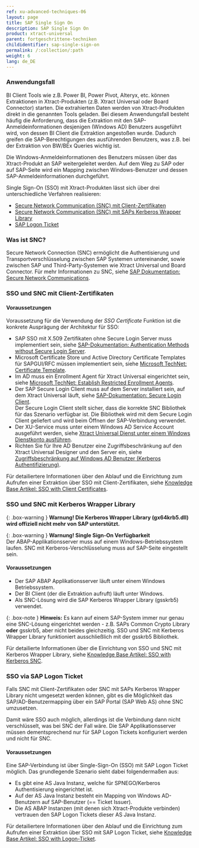 ```yaml
---
ref: xu-advanced-techniques-06
layout: page
title: SAP Single Sign On
description: SAP Single Sign On
product: xtract-universal
parent: fortgeschrittene-techniken
childidentifier: sap-single-sign-on
permalink: /:collection/:path
weight: 6
lang: de_DE
---
```



### Anwendungsfall

BI Client Tools wie z.B. Power BI, Power Pivot, Alteryx, etc. können Extraktionen in Xtract-Produkten (z.B. Xtract Universal oder Board Connector) starten. 
Die extrahierten Daten werden von Xtract-Produkten direkt in die genannten Tools geladen.
Bei diesem Anwendungsfall besteht häufig die Anforderung, dass die Extraktion mit den SAP-Anmeldeinformationen desjenigen (Windows AD) Benutzers ausgeführt wird, von dessen BI Client die Extraktion angestoßen wurde. 
Dadurch greifen die SAP-Berechtigungen des ausführenden Benutzers, was z.B. bei der Extraktion von BW/BEx Queries wichtig ist.

Die Windows-Anmeldeinformationen des Benutzers müssen über das Xtract-Produkt an SAP weitergeleitet werden. 
Auf dem Weg zu SAP oder auf SAP-Seite wird ein Mapping zwischen Windows-Benutzer und dessen SAP-Anmeldeinformationen durchgeführt.

Single Sign-On (SSO) mit Xtract-Produkten lässt sich über drei unterschiedliche Verfahren realisieren:

- [Secure Network Communication (SNC) mit Client-Zertifikaten](#sso-und-snc-mit-client-zertifikaten)
- [Secure Network Communication (SNC) mit SAPs Kerberos Wrapper Library](#sso-und-snc-mit-kerberos-wrapper-library)
- [SAP Logon Ticket](#sso-via-logon-ticket)


### Was ist SNC?
Secure Network Connection (SNC) ermöglicht die Authentisierung und Transportverschlüsselung zwischen SAP Systemen untereinander, sowie zwischen SAP und Third-Party-Systemen wie Xtract Universal und Board Connector.
Für mehr Informationen zu SNC, siehe [SAP Dokumentation: Secure Network Communications](https://help.sap.com/viewer/e73bba71770e4c0ca5fb2a3c17e8e229/LATEST/de-DE/e656f466e99a11d1a5b00000e835363f.html).


### SSO und SNC mit Client-Zertifikaten

#### Voraussetzungen

Voraussetzung für die Verwendung der *SSO Certificate* Funktion ist die konkrete Ausprägung der Architektur für SSO: 
- SAP SSO mit X.509 Zertifikaten ohne Secure Login Server muss implementiert sein, siehe [SAP-Dokumentation: Authentication Methods without Secure Login Server](https://help.sap.com/viewer/df185fd53bb645b1bd99284ee4e4a750/LATEST/en-US/7c45fe620ab9469083f7ab50a9008c37.html).
- Microsoft Certificate Store und Active Directory Certificate Templates für SAPGUI/RFC müssen implementiert sein, siehe [Microsoft TechNet: Certificate Template](https://social.technet.microsoft.com/wiki/contents/articles/53249.active-directory-certificate-services-enterprise-ca-architecture.aspx#Certificate_Template).
- Im AD muss ein Enrollment Agent für Xtract Universal eingerichtet sein, siehe [Microsoft TechNet: Establish Restricted Enrollment Agents](https://social.technet.microsoft.com/wiki/contents/articles/10942.ad-cs-security-guidance.aspx#Establish_Restricted_Enrollment_Agents).
- Der SAP Secure Login Client muss auf dem Server installiert sein, auf dem Xtract Universal läuft, siehe [SAP-Dokumentation: Secure Login Client](https://help.sap.com/viewer/8ac26ac20064447ba9e65b18e1bb747e/Cloud/en-US/b304e57f6393461dafd7affc2760b05b.html).<br>
Der Secure Login Client stellt sicher, dass die korrekte SNC Bibliothek für das Szenario verfügbar ist. 
Die Bibliothek wird mit dem Secure Login Client geliefert und wird beim Öffnen der SAP-Verbindung verwendet.
- Der XU-Service muss unter einem Windows AD Service Account ausgeführt werden, siehe [Xtract Universal Dienst unter einem Windows Dienstkonto ausführen](https://help.theobald-software.com/de/xtract-universal/fortgeschrittene-techniken/service-account).
- Richten Sie für Ihre AD Benutzer eine Zugriffsbeschränkung auf den Xtract Universal Designer und den Server ein, siehe [Zugriffsbeschränkung auf Windows AD Benutzer (Kerberos Authentifizierung)](../sicherheit/serversicherheit#zugriffsbeschränkung-auf-windows-ad-benutzer-kerberos-authentifizierung).<br>

Für detailiertere Informationen über den Ablauf und die Einrichtung zum Aufrufen einer Extraktion über SSO mit Client-Zertifikaten, siehe [Knowledge Base Artikel: SSO with Client Certificates](https://kb.theobald-software.com/xtract-universal/sso-with-client-certificates).


### SSO und SNC mit Kerberos Wrapper Library

{: .box-warning }
**Warnung! Die Kerberos Wrapper Library (gx64krb5.dll) wird offiziell nicht mehr von SAP unterstützt.**

{: .box-warning }
**Warnung! Single Sign-On Verfügbarkeit** <br> 
Der ABAP-Applikationsserver muss auf einem Windows-Betriebssystem laufen. SNC mit Kerberos-Verschlüsselung muss auf SAP-Seite eingestellt sein. <br>

#### Voraussetzungen

- Der SAP ABAP Applikationsserver läuft unter einem Windows Betriebssystem. 
- Der BI Client (der die Extraktion aufruft) läuft unter Windows.
- Als SNC-Lösung wird die SAP Kerberos Wrapper Library (gsskrb5) verwendet.

{: .box-note }
**Hinweis:** Es kann auf einem SAP-System immer nur genau eine SNC-Lösung eingerichtet werden - z.B. SAPs Common Crypto Library **oder** gsskrb5, aber nicht beides gleichzeitig.
SSO und SNC mit Kerberos Wrapper Library funktioniert ausschließlich mit der gsskrb5 Bibliothek. 

Für detailierte Informationen über die Einrichtung von SSO und SNC mit Kerberos Wrapper Library, siehe [Knowledge Base Artikel: SSO with Kerberos SNC](https://kb.theobald-software.com/xtract-universal/sso-with-kerberos-snc).


### SSO via SAP Logon Ticket

Falls SNC mit Client-Zertifikaten oder SNC mit SAPs Kerberos Wrapper Library nicht umgesetzt werden können, gibt es die Möglichkeit das SAP/AD-Benutzermapping über ein SAP Portal (SAP Web AS) ohne SNC umzusetzen.

Damit wäre SSO auch möglich, allerdings ist die Verbindung dann nicht verschlüsselt, was bei SNC der Fall wäre. 
Die SAP Applikationsserver müssen dementsprechend nur für SAP Logon Tickets konfiguriert werden und nicht für SNC.

#### Voraussetzungen
Eine SAP-Verbindung ist über Single-Sign-On (SSO) mit SAP Logon Ticket möglich. Das grundlegende Szenario sieht dabei folgendermaßen aus:<br>
- Es gibt eine AS Java Instanz, welche für SPNEGO/Kerberos Authentisierung eingerichtet ist. 
- Auf der AS Java Instanz besteht ein Mapping von Windows AD-Benutzern auf SAP-Benutzer (== Ticket Issuer).
- Die AS ABAP Instanzen (mit denen sich Xtract-Produkte verbinden) vertrauen den SAP Logon Tickets dieser AS Java Instanz.

Für detailiertere Informationen über den Ablauf und die Einrichtung zum Aufrufen einer Extraktion über SSO mit SAP Logon Ticket, siehe [Knowledge Base Artikel: SSO with Logon-Ticket](https://kb.theobald-software.com/xtract-universal/sso-with-logon-ticket).
